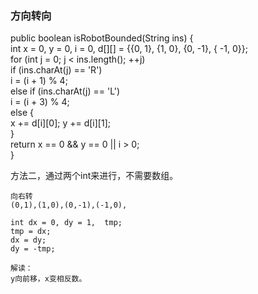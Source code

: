 ### 方向转向    
public boolean isRobotBounded(String ins) {  
     int x = 0, y = 0, i = 0, d[][] = {{0, 1}, {1, 0}, {0, -1}, { -1, 0}};  
     for (int j = 0; j < ins.length(); ++j)  
         if (ins.charAt(j) == 'R')  
             i = (i + 1) % 4;  
         else if (ins.charAt(j) == 'L')  
             i = (i + 3) % 4;  
         else {  
             x += d[i][0]; y += d[i][1];  
         }  
     return x == 0 && y == 0 || i > 0;  
 }  

方法二，通过两个int来进行，不需要数组。
```
向右转
(0,1),(1,0),(0,-1),(-1,0),

int dx = 0, dy = 1,  tmp;
tmp = dx;
dx = dy;
dy = -tmp;

解读：
y向前移，x变相反数。


```
